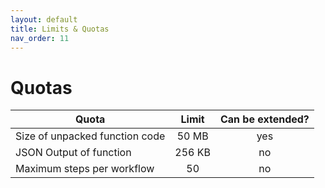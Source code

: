 ```yaml
---
layout: default
title: Limits & Quotas
nav_order: 11
---
```


# Quotas

| Quota                          | Limit  | Can be extended? |
| ------------------------------ | :----: | :--------------: |
| Size of unpacked function code | 50 MB  |       yes        |
| JSON Output of function        | 256 KB |        no        |
| Maximum steps per workflow     |   50   |        no        |
